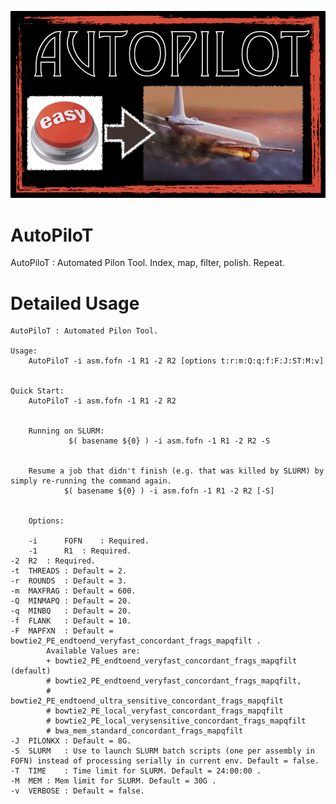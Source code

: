 ![logo](/img/logo.png)

# AutoPiloT
AutoPiloT : Automated Pilon Tool. Index, map, filter, polish. Repeat.


# Detailed Usage


	AutoPiloT : Automated Pilon Tool.

	Usage: 
		AutoPiloT -i asm.fofn -1 R1 -2 R2 [options t:r:m:Q:q:f:F:J:ST:M:v]


	Quick Start:
		AutoPiloT -i asm.fofn -1 R1 -2 R2


        Running on SLURM:
                 $( basename ${0} ) -i asm.fofn -1 R1 -2 R2 -S


        Resume a job that didn't finish (e.g. that was killed by SLURM) by simply re-running the command again.
                $( basename ${0} ) -i asm.fofn -1 R1 -2 R2 [-S]


        Options:

        -i      FOFN	: Required.
        -1      R1	: Required.
	-2	R2	: Required.
	-t	THREADS	: Default = 2.
	-r	ROUNDS	: Default = 3.
	-m	MAXFRAG	: Default = 600.
	-Q	MINMAPQ	: Default = 20.
	-q	MINBQ	: Default = 20.
	-f	FLANK	: Default = 10.
	-F	MAPFXN	: Default = bowtie2_PE_endtoend_veryfast_concordant_frags_mapqfilt .
			Available Values are:
			+ bowtie2_PE_endtoend_veryfast_concordant_frags_mapqfilt (default)
			# bowtie2_PE_endtoend_veryfast_concordant_frags_mapqfilt,
			# bowtie2_PE_endtoend_ultra_sensitive_concordant_frags_mapqfilt
			# bowtie2_PE_local_veryfast_concordant_frags_mapqfilt
			# bowtie2_PE_local_verysensitive_concordant_frags_mapqfilt
			# bwa_mem_standard_concordant_frags_mapqfilt
	-J	PILONKX	: Default = 8G.
	-S	SLURM	: Use to launch SLURM batch scripts (one per assembly in FOFN) instead of processing serially in current env. Default = false.
	-T	TIME	: Time limit for SLURM. Default = 24:00:00 .
	-M	MEM	: Mem limit for SLURM. Default = 30G .
	-v	VERBOSE	: Default = false.
